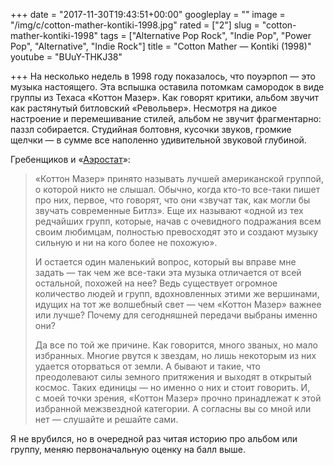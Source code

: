 +++
date = "2017-11-30T19:43:51+00:00"
googleplay = ""
image = "/img/c/cotton-mather-kontiki-1998.jpg"
rated = ["2"]
slug = "cotton-mather-kontiki-1998"
tags = ["Alternative Pop Rock", "Indie Pop", "Power Pop", "Alternative", "Indie Rock"]
title = "Cotton Mather — Kontiki (1998)"
youtube = "BUuY-THKJ38"

+++
На несколько недель в 1998 году показалось, что поуэрпоп — это музыка настоящего. Эта вспышка оставила потомкам самородок в виде группы из Техаса «Коттон Мазер». Как говорят критики, альбом звучит как растянутый битловский «Револьвер». Несмотря на дикое настроение и перемешивание стилей, альбом не звучит фрагментарно: паззл собирается. Студийная болтовня, кусочки звуков, громкие щелчки — в сумме все наполенно удивительной звуковой глубиной.

Гребенщиков и «[Аэростат](http://www.aquarium.ru/misc/aerostat/aerostat239.html)»:

> «Коттон Мазер» принято называть лучшей американской группой, о которой никто не слышал. Обычно, когда кто-то все-таки пишет про них, первое, что говорят, что они «звучат так, как могли бы звучать современные Битлз». Еще их называют «одной из тех редчайших групп, которые, начав с очевидного подражания всем своим любимцам, полностью превосходят это и создают музыку сильную и ни на кого более не похожую».
>
> И остается один маленький вопрос, который вы вправе мне задать — так чем же все-таки эта музыка отличается от всей остальной, похожей на нее? Ведь существует огромное количество людей и групп, вдохновленных этими же вершинами, идущих на тот же волшебный свет — чем «Коттон Мазер» важнее или лучше? Почему для сегодняшней передачи выбраны именно они?
>
> Да все по той же причине. Как говорится, много званых, но мало избранных. Многие рвутся к звездам, но лишь некоторым из них удается оторваться от земли. А бывают и такие, что преодолевают силы земного притяжения и выходят в открытый космос. Таких единицы — но именно о них и стоит говорить. И, с моей точки зрения, «Коттон Мазер» прочно принадлежат к этой избранной межзвездной категории. А согласны вы со мной или нет — слушайте и решайте сами.

Я не врубился, но в очередной раз читая историю про альбом или группу, меняю первоначальную оценку на балл выше.
